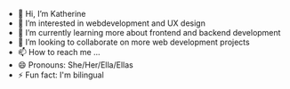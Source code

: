 - 👋 Hi, I’m Katherine
- 👀 I’m interested in webdevelopment and UX design 
- 🌱 I’m currently learning more about frontend and backend development
- 💞️ I’m looking to collaborate on more web development projects
- 📫 How to reach me ...
- 😄 Pronouns: She/Her/Ella/Ellas
- ⚡ Fun fact: I'm bilingual 

<!---
knel2/knel2 is a ✨ special ✨ repository because its `README.md` (this file) appears on your GitHub profile.
You can click the Preview link to take a look at your changes.
--->
